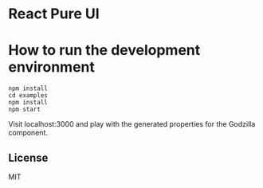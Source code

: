 # React Pure UI

# How to run the development environment

```
npm install
cd examples
npm install
npm start
```

Visit localhost:3000 and play with the generated properties for the Godzilla component.

## License

MIT
